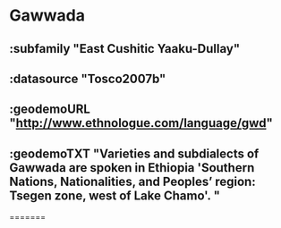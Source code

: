 # Gawwada


## :subfamily "East Cushitic Yaaku-Dullay"

## :datasource "Tosco2007b"

## :geodemoURL "http://www.ethnologue.com/language/gwd"

## :geodemoTXT "Varieties and subdialects of Gawwada are spoken in Ethiopia 'Southern Nations, Nationalities, and Peoples’ region: Tsegen zone, west of Lake Chamo'. "

=======
